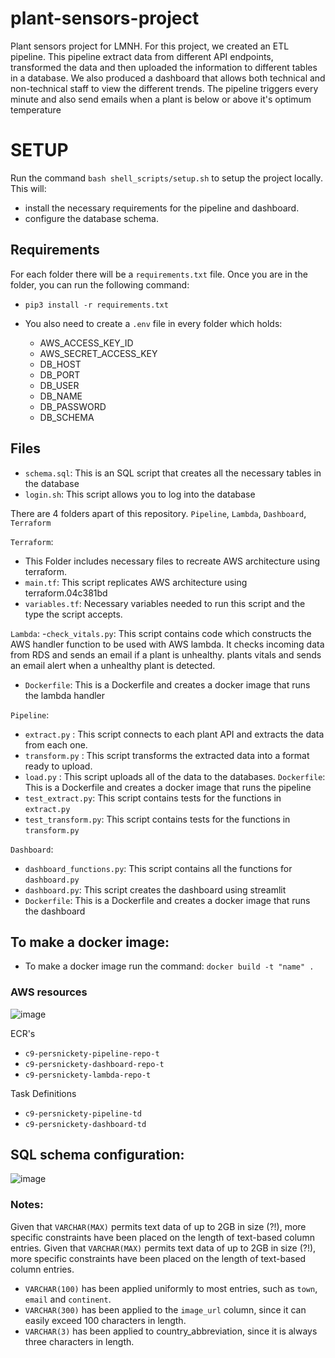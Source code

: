 # plant-sensors-project

Plant sensors project for LMNH.
For this project, we created an ETL pipeline. This pipeline extract data from different API endpoints, transformed the data and then uploaded the information to different tables in a database.
We also produced a dashboard that allows both technical and non-technical staff to view the different trends.
The pipeline triggers every minute and also send emails when a plant is below or above it's optimum temperature


# SETUP
Run the command `bash shell_scripts/setup.sh` to setup the project locally.
This will:
- install the necessary requirements for the pipeline and dashboard.
- configure the database schema.

## Requirements
For each folder there will be a `requirements.txt` file. Once you are in the folder, you can run the following command:
- `pip3 install -r requirements.txt`

- You also need to create a `.env` file in every folder which holds:
    - AWS_ACCESS_KEY_ID
    - AWS_SECRET_ACCESS_KEY
    - DB_HOST
    - DB_PORT
    - DB_USER
    - DB_NAME
    - DB_PASSWORD
    - DB_SCHEMA


## Files

- `schema.sql`: This is an SQL script that creates all the necessary tables in the database
- `login.sh`: This script allows you to log into the database

There are 4 folders apart of this repository. `Pipeline`, `Lambda`, `Dashboard`, `Terraform`

`Terraform`:
- This Folder includes necessary files to recreate AWS architecture using terraform.
- `main.tf`: This script replicates AWS architecture using terraform.04c381bd
- `variables.tf`: Necessary variables needed to run this script and the type the script accepts.

`Lambda`:
-`check_vitals.py`: This script contains code which constructs the AWS handler function to be used with AWS lambda. It checks incoming data from RDS and sends an email if a plant is unhealthy.
plants vitals and sends an email alert when a unhealthy plant is detected.
- `Dockerfile`: This is a Dockerfile and creates a docker image that runs the lambda handler


`Pipeline`:
- `extract.py` : This script connects to each plant API and extracts the data from each one.
- `transform.py` : This script transforms the extracted data into a format ready to upload.
- `load.py` : This script uploads all of the data to the databases.
`Dockerfile`: This is a Dockerfile and creates a docker image that runs the pipeline
- `test_extract.py`: This script contains tests for the functions in `extract.py`
- `test_transform.py`: This script contains tests for the functions in `transform.py`


`Dashboard`:
- `dashboard_functions.py`: This script contains all the functions for `dashboard.py`
- `dashboard.py`: This script creates the dashboard using streamlit
- `Dockerfile`: This is a Dockerfile and creates a docker image that runs the dashboard

## To make a docker image:

- To make a docker image run the command: `docker build -t "name" .`


### AWS resources
![image](https://github.com/clv1/plant-sensors-project/assets/89152728/b421ddac-daee-4534-aa3d-169f9378daff)

ECR's
- `c9-persnickety-pipeline-repo-t`
- `c9-persnickety-dashboard-repo-t`
- `c9-persnickety-lambda-repo-t`

Task Definitions
- `c9-persnickety-pipeline-td`
- `c9-persnickety-dashboard-td`

## SQL schema configuration:
![image](https://github.com/clv1/plant-sensors-project/assets/89152728/04c381bd-8713-40df-a94e-d5a16f6d338f)

### Notes:
Given that `VARCHAR(MAX)` permits text data of up to 2GB in size (?!), more specific constraints
have been placed on the length of text-based column entries.
Given that `VARCHAR(MAX)` permits text data of up to 2GB in size (?!), more specific constraints
have been placed on the length of text-based column entries.

- `VARCHAR(100)` has been applied uniformly to most entries, such as `town`, `email` and `continent`.
- `VARCHAR(300)` has been applied to the `image_url` column, since it can easily exceed 100 characters in length.
- `VARCHAR(3)` has been applied to country_abbreviation, since it is always three characters in length.


